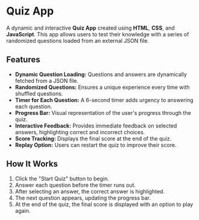 # Quiz App

A dynamic and interactive **Quiz App** created using **HTML**, **CSS**, and **JavaScript**. This app allows users to test their knowledge with a series of randomized questions loaded from an external JSON file. 

## Features

- **Dynamic Question Loading:** Questions and answers are dynamically fetched from a JSON file.
- **Randomized Questions:** Ensures a unique experience every time with shuffled questions.
- **Timer for Each Question:** A 6-second timer adds urgency to answering each question.
- **Progress Bar:** Visual representation of the user's progress through the quiz.
- **Interactive Feedback:** Provides immediate feedback on selected answers, highlighting correct and incorrect choices.
- **Score Tracking:** Displays the final score at the end of the quiz.
- **Replay Option:** Users can restart the quiz to improve their score.

## How It Works

1. Click the "Start Quiz" button to begin.
2. Answer each question before the timer runs out.
3. After selecting an answer, the correct answer is highlighted.
4. The next question appears, updating the progress bar.
5. At the end of the quiz, the final score is displayed with an option to play again.
